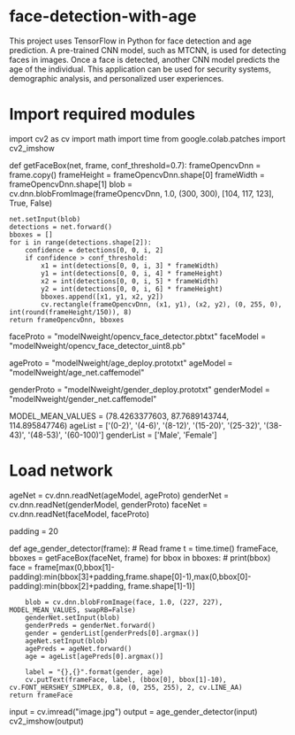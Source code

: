 # face-detection-with-age
This project uses TensorFlow in Python for face detection and age prediction. A pre-trained CNN model, such as MTCNN, is used for detecting faces in images. Once a face is detected, another CNN model predicts the age of the individual. This application can be used for security systems, demographic analysis, and personalized user experiences.


# Import required modules
import cv2 as cv
import math
import time
from google.colab.patches import cv2_imshow

def getFaceBox(net, frame, conf_threshold=0.7):
    frameOpencvDnn = frame.copy()
    frameHeight = frameOpencvDnn.shape[0]
    frameWidth = frameOpencvDnn.shape[1]
    blob = cv.dnn.blobFromImage(frameOpencvDnn, 1.0, (300, 300), [104, 117, 123], True, False)

    net.setInput(blob)
    detections = net.forward()
    bboxes = []
    for i in range(detections.shape[2]):
        confidence = detections[0, 0, i, 2]
        if confidence > conf_threshold:
            x1 = int(detections[0, 0, i, 3] * frameWidth)
            y1 = int(detections[0, 0, i, 4] * frameHeight)
            x2 = int(detections[0, 0, i, 5] * frameWidth)
            y2 = int(detections[0, 0, i, 6] * frameHeight)
            bboxes.append([x1, y1, x2, y2])
            cv.rectangle(frameOpencvDnn, (x1, y1), (x2, y2), (0, 255, 0), int(round(frameHeight/150)), 8)
    return frameOpencvDnn, bboxes

faceProto = "modelNweight/opencv_face_detector.pbtxt"
faceModel = "modelNweight/opencv_face_detector_uint8.pb"

ageProto = "modelNweight/age_deploy.prototxt"
ageModel = "modelNweight/age_net.caffemodel"

genderProto = "modelNweight/gender_deploy.prototxt"
genderModel = "modelNweight/gender_net.caffemodel"

MODEL_MEAN_VALUES = (78.4263377603, 87.7689143744, 114.895847746)
ageList = ['(0-2)', '(4-6)', '(8-12)', '(15-20)', '(25-32)', '(38-43)', '(48-53)', '(60-100)']
genderList = ['Male', 'Female']

# Load network
ageNet = cv.dnn.readNet(ageModel, ageProto)
genderNet = cv.dnn.readNet(genderModel, genderProto)
faceNet = cv.dnn.readNet(faceModel, faceProto)

padding = 20

def age_gender_detector(frame):
    # Read frame
    t = time.time()
    frameFace, bboxes = getFaceBox(faceNet, frame)
    for bbox in bboxes:
        # print(bbox)
        face = frame[max(0,bbox[1]-padding):min(bbox[3]+padding,frame.shape[0]-1),max(0,bbox[0]-padding):min(bbox[2]+padding, frame.shape[1]-1)]

        blob = cv.dnn.blobFromImage(face, 1.0, (227, 227), MODEL_MEAN_VALUES, swapRB=False)
        genderNet.setInput(blob)
        genderPreds = genderNet.forward()
        gender = genderList[genderPreds[0].argmax()]
        ageNet.setInput(blob)
        agePreds = ageNet.forward()
        age = ageList[agePreds[0].argmax()]

        label = "{},{}".format(gender, age)
        cv.putText(frameFace, label, (bbox[0], bbox[1]-10), cv.FONT_HERSHEY_SIMPLEX, 0.8, (0, 255, 255), 2, cv.LINE_AA)
    return frameFace

input = cv.imread("image.jpg")
output = age_gender_detector(input)
cv2_imshow(output)
